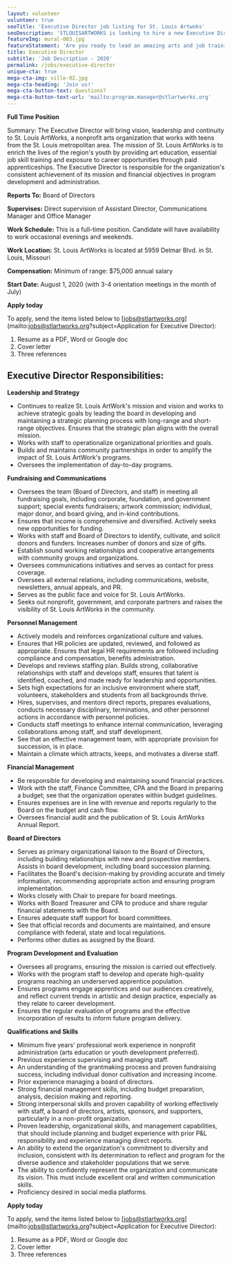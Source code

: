 ```yaml
---
layout: volunteer
volunteer: true
seoTitle: 'Executive Director job listing for St. Louis Artwoks'
seoDescription: 'STLOUISARTWORKS is looking to hire a new Executive Director. Apply today!'
featureImg: mural-003.jpg
featureStatement: 'Are you ready to lead an amazing arts and job training program?'
title: Executive Director
subtitle: 'Job Description - 2020'
permalink: /jobs/executive-director
unique-cta: true
mega-cta-img: ville-02.jpg
mega-cta-heading: 'Join us!'
mega-cta-button-text: Questions?
mega-cta-button-text-url: 'mailto:program.manager@stlartworks.org'
---
```


**Full Time Position**

Summary: The Executive Director will bring vision, leadership and continuity to St. Louis ArtWorks, a nonprofit arts organization that works with teens from the St. Louis metropolitan area. The mission of St. Louis ArtWorks is to enrich the lives of the region&#39;s youth by providing art education, essential job skill training and exposure to career opportunities through paid apprenticeships. The Executive Director is responsible for the organization&#39;s consistent achievement of its mission and financial objectives in program development and administration.

**Reports To:** Board of Directors

**Supervises:** Direct supervision of Assistant Director, Communications Manager and Office Manager

**Work Schedule:** This is a full-time position. Candidate will have availability to work occasional evenings and weekends.

**Work Location:** St. Louis ArtWorks is located at 5959 Delmar Blvd. in St. Louis, Missouri

**Compensation:** Minimum of range: $75,000 annual salary

**Start Date:** August 1, 2020 (with 3-4 orientation meetings in the month of July)

**Apply today**

To apply, send the items listed below to [jobs@stlartworks.org](mailto:jobs@stlartworks.org?subject=Application for Executive Director):
1. Resume as a PDF, Word or Google doc
2. Cover letter
3. Three references

## Executive Director Responsibilities:

**Leadership and Strategy**

- Continues to realize St. Louis ArtWork&#39;s mission and vision and works to achieve strategic goals by leading the board in developing and maintaining a strategic planning process with long-range and short-range objectives. Ensures that the strategic plan aligns with the overall mission.
- Works with staff to operationalize organizational priorities and goals.
- Builds and maintains community partnerships in order to amplify the impact of St. Louis ArtWork&#39;s programs.
- Oversees the implementation of day-to-day programs.

**Fundraising and Communications**
- Oversees the team (Board of Directors, and staff) in meeting all fundraising goals, including corporate, foundation, and government support; special events fundraisers; artwork commission; individual, major donor, and board giving, and in-kind contributions.
- Ensures that income is comprehensive and diversified. Actively seeks new opportunities for funding.
- Works with staff and Board of Directors to identify, cultivate, and solicit donors and funders. Increases number of donors and size of gifts.
- Establish sound working relationships and cooperative arrangements with community groups and organizations.
- Oversees communications initiatives and serves as contact for press coverage.
- Oversees all external relations, including communications, website, newsletters, annual appeals, and PR.
- Serves as the public face and voice for St. Louis ArtWorks.
- Seeks out nonprofit, government, and corporate partners and raises the visibility of St. Louis ArtWorks in the community.

**Personnel Management**
- Actively models and reinforces organizational culture and values.
- Ensures that HR policies are updated, reviewed, and followed as appropriate. Ensures that legal HR requirements are followed including compliance and compensation, benefits administration.
- Develops and reviews staffing plan. Builds strong, collaborative relationships with staff and develops staff, ensures that talent is identified, coached, and made ready for leadership and opportunities.
- Sets high expectations for an inclusive environment where staff, volunteers, stakeholders and students from all backgrounds thrive.
- Hires, supervises, and mentors direct reports, prepares evaluations, conducts necessary disciplinary, terminations, and other personnel actions in accordance with personnel policies.
- Conducts staff meetings to enhance internal communication, leveraging collaborations among staff, and staff development.
- See that an effective management team, with appropriate provision for succession, is in place.
- Maintain a climate which attracts, keeps, and motivates a diverse staff.

**Financial Management**
- Be responsible for developing and maintaining sound financial practices.
- Work with the staff, Finance Committee, CPA and the Board in preparing a budget; see that the organization operates within budget guidelines.
- Ensures expenses are in line with revenue and reports regularly to the Board on the budget and cash flow.
- Oversees financial audit and the publication of St. Louis ArtWorks Annual Report.

**Board of Directors**
- Serves as primary organizational liaison to the Board of Directors, including building relationships with new and prospective members. Assists in board development, including board succession planning.
- Facilitates the Board&#39;s decision-making by providing accurate and timely information, recommending appropriate action and ensuring program implementation.
- Works closely with Chair to prepare for board meetings.
- Works with Board Treasurer and CPA to produce and share regular financial statements with the Board.
- Ensures adequate staff support for board committees.
- See that official records and documents are maintained, and ensure compliance with federal, state and local regulations.
- Performs other duties as assigned by the Board.

**Program Development and Evaluation**
- Oversees all programs, ensuring the mission is carried out effectively.
- Works with the program staff to develop and operate high-quality programs reaching an underserved apprentice population.
- Ensures programs engage apprentices and our audiences creatively, and reflect current trends in artistic and design practice, especially as they relate to career development.
- Ensures the regular evaluation of programs and the effective incorporation of results to inform future program delivery.

**Qualifications and Skills**
- Minimum five years&#39; professional work experience in nonprofit administration (arts education or youth development preferred).
- Previous experience supervising and managing staff.
- An understanding of the grantmaking process and proven fundraising success, including individual donor cultivation and increasing income.
- Prior experience managing a board of directors.
- Strong financial management skills, including budget preparation, analysis, decision making and reporting.
- Strong interpersonal skills and proven capability of working effectively with staff, a board of directors, artists, sponsors, and supporters, particularly in a non-profit organization.
- Proven leadership, organizational skills, and management capabilities, that should include planning and budget experience with prior P&amp;L responsibility and experience managing direct reports.
- An ability to extend the organization&#39;s commitment to diversity and inclusion, consistent with its determination to reflect and program for the diverse audience and stakeholder populations that we serve.
- The ability to confidently represent the organization and communicate its vision. This must include excellent oral and written communication skills.
- Proficiency desired in social media platforms.
 

**Apply today**

To apply, send the items listed below to [jobs@stlartworks.org](mailto:jobs@stlartworks.org?subject=Application for Executive Director):
1. Resume as a PDF, Word or Google doc
2. Cover letter
3. Three references


